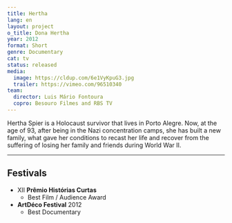 ```yaml
---
title: Hertha
lang: en
layout: project
o_title: Dona Hertha
year: 2012
format: Short
genre: Documentary
cat: tv
status: released
media:
  image: https://cldup.com/6e1VyKpuG3.jpg
  trailer: https://vimeo.com/96510340
team:
  director: Luis Mário Fontoura
  copro: Besouro Filmes and RBS TV
---
```


Hertha Spier is a Holocaust survivor that lives in Porto Alegre. Now, at the age of 93, after being in the Nazi concentration camps, she has built a new family, what gave her conditions to recast her life and recover from the suffering of losing her family and friends during World War II.

---

## Festivals
* XII **Prêmio Histórias Curtas**
  * Best Film / Audience Award
* **ArtDéco Festival** 2012
  * Best Documentary
